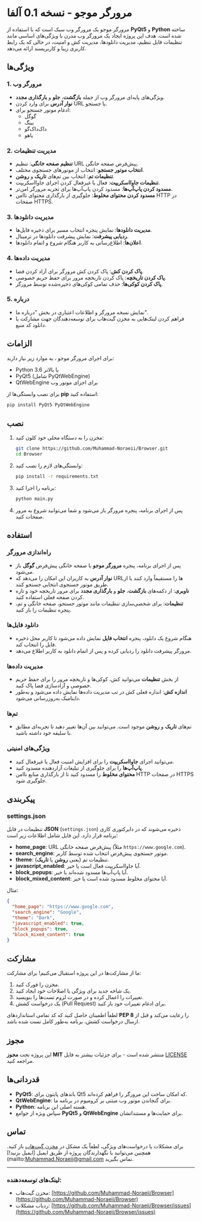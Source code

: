 
# مرورگر موجو  - نسخه 0.1 آلفا

مرورگر موجو  یک مرورگر وب سبک است که با استفاده از **PyQt5** و **Python** ساخته شده است. هدف این پروژه ایجاد یک مرورگر وب مدرن با ویژگی‌های اساسی مانند تنظیمات قابل تنظیم، مدیریت دانلودها، مدیریت کش و امنیت، در حالی که یک رابط کاربری زیبا و کاربرپسند ارائه می‌دهد.

## ویژگی‌ها

### 1. **مرورگر وب**
   - ویژگی‌های پایه‌ای مرورگر وب از جمله **بازگشت**، **جلو** و **بارگذاری مجدد**.
   - **نوار آدرس** برای وارد کردن URL یا جستجو.
   - ادغام موتور جستجو برای:
     - گوگل
     - بینگ
     - داک‌داک‌گو
     - یاهو

### 2. **مدیریت تنظیمات**
   - **تنظیم صفحه خانگی**: تنظیم URL پیش‌فرض صفحه خانگی.
   - **انتخاب موتور جستجو**: انتخاب از موتورهای جستجوی مختلف.
   - **تنظیمات تم**: انتخاب بین تم‌های **تاریک** و **روشن**.
   - **تنظیمات جاوااسکریپت**: فعال یا غیرفعال کردن اجرای جاوااسکریپت.
   - **مسدود کردن پاپ‌آپ‌ها**: مسدود کردن پاپ‌آپ‌ها برای تجربه مرورگر امن‌تر.
   - **مسدود کردن محتوای مخلوط**: جلوگیری از بارگذاری محتوای ناامن HTTP در صفحات HTTPS.

### 3. **مدیریت دانلودها**
   - **مدیریت دانلودها**: نمایش پنجره انتخاب مسیر برای ذخیره فایل‌ها.
   - **ردیابی پیشرفت**: نمایش پیشرفت دانلودها در ترمینال.
   - **اعلان‌ها**: اطلاع‌رسانی به کاربر هنگام شروع و اتمام دانلودها.

### 4. **مدیریت داده‌ها**
   - **پاک کردن کش**: پاک کردن کش مرورگر برای آزاد کردن فضا.
   - **پاک کردن تاریخچه**: پاک کردن تاریخچه مرور برای حفظ حریم خصوصی.
   - **پاک کردن کوکی‌ها**: حذف تمامی کوکی‌های ذخیره‌شده توسط مرورگر.

### 5. **درباره**
   - نمایش نسخه مرورگر و اطلاعات اعتباری در بخش "درباره ما".
   - فراهم کردن لینک‌هایی به مخزن گیت‌هاب برای توسعه‌دهندگان جهت مشارکت یا دانلود کد منبع.

## الزامات

برای اجرای مرورگر موجو ، به موارد زیر نیاز دارید:

- Python 3.6 یا بالاتر
- PyQt5 (شامل PyQtWebEngine)
- QtWebEngine برای اجزای موتور وب

برای نصب وابستگی‌ها از **pip** استفاده کنید:

```bash
pip install PyQt5 PyQtWebEngine
```

## نصب

1. مخزن را به دستگاه محلی خود کلون کنید:

   ```bash
   git clone https://github.com/Muhammad-Noraeii/Browser.git
   cd Browser
   ```

2. وابستگی‌های لازم را نصب کنید:

   ```bash
   pip install -r requirements.txt
   ```

3. برنامه را اجرا کنید:

   ```bash
   python main.py
   ```

4. پس از اجرای برنامه، پنجره مرورگر باز می‌شود و شما می‌توانید شروع به مرور صفحات کنید.

## استفاده

### راه‌اندازی مرورگر
- پس از اجرای برنامه، پنجره **مرورگر موجو** با صفحه خانگی پیش‌فرض **گوگل** باز می‌شود.
- **نوار آدرس** به کاربران این امکان را می‌دهد که URL‌ها را مستقیماً وارد کنند یا از طریق موتور جستجوی انتخابی جستجو کنند.
- **ناوبری**: از دکمه‌های **بازگشت**، **جلو** و **بارگذاری مجدد** برای مرور تاریخچه خود و تازه کردن صفحه فعلی استفاده کنید.
- **تنظیمات**: برای شخصی‌سازی تنظیمات مانند موتور جستجو، صفحه خانگی و تم، پنجره تنظیمات را باز کنید.

### دانلود فایل‌ها
- هنگام شروع یک دانلود، پنجره **انتخاب فایل** نمایش داده می‌شود تا کاربر محل ذخیره فایل را انتخاب کند.
- مرورگر پیشرفت دانلود را ردیابی کرده و پس از اتمام دانلود به کاربر اطلاع می‌دهد.

### مدیریت داده‌ها
- از بخش **تنظیمات** می‌توانید کش، کوکی‌ها و تاریخچه مرور را برای حفظ حریم خصوصی و آزادسازی فضا پاک کنید.
- **اندازه کش**: اندازه فعلی کش در تب مدیریت داده‌ها نمایش داده می‌شود و به‌طور داینامیک به‌روزرسانی می‌شود.

### تم‌ها
- تم‌های **تاریک** و **روشن** موجود است. می‌توانید بین آن‌ها تغییر دهید تا تجربه‌ای مطابق با سلیقه خود داشته باشید.

### ویژگی‌های امنیتی
- می‌توانید اجرای **جاوااسکریپت** را برای افزایش امنیت فعال یا غیرفعال کنید.
- **پاپ‌آپ‌ها** را برای جلوگیری از تبلیغات آزاردهنده مسدود کنید.
- **محتوای مخلوط** را مسدود کنید تا از بارگذاری منابع ناامن HTTP در صفحات HTTPS جلوگیری شود.

## پیکربندی

### settings.json

تنظیمات در فایل **JSON** (`settings.json`) ذخیره می‌شوند که در دایرکتوری کاری برنامه قرار دارد. این فایل شامل اطلاعات زیر است:

- **home_page**: URL پیش‌فرض صفحه خانگی (مثلاً `https://www.google.com`).
- **search_engine**: موتور جستجوی پیش‌فرض انتخاب شده توسط کاربر.
- **theme**: تنظیمات تم (یعنی **روشن** یا **تاریک**).
- **javascript_enabled**: آیا جاوااسکریپت فعال است یا خیر.
- **block_popups**: آیا پاپ‌آپ‌ها مسدود شده‌اند یا خیر.
- **block_mixed_content**: آیا محتوای مخلوط مسدود شده است یا خیر.

مثال:

```json
{
  "home_page": "https://www.google.com",
  "search_engine": "Google",
  "theme": "Dark",
  "javascript_enabled": true,
  "block_popups": true,
  "block_mixed_content": true
}
```

## مشارکت

ما از مشارکت‌ها در این پروژه استقبال می‌کنیم! برای مشارکت:

1. مخزن را فورک کنید.
2. یک شاخه جدید برای ویژگی یا اصلاحات خود ایجاد کنید.
3. تغییرات را اعمال کرده و در صورت لزوم تست‌ها را بنویسید.
4. یک درخواست کشش (Pull Request) برای ادغام تغییرات خود باز کنید.

لطفاً اطمینان حاصل کنید که کد تمامی استانداردهای **PEP 8** را رعایت می‌کند و قبل از ارسال درخواست کشش، برنامه به‌طور کامل تست شده باشد.

## مجوز

این پروژه تحت **مجوز MIT** منتشر شده است - برای جزئیات بیشتر به فایل [LICENSE](LICENSE) مراجعه کنید.

## قدردانی‌ها

- **PyQt5**: باندهای پایتون برای Qt5 که امکان ساخت این مرورگر را فراهم کرده‌اند.
- **QtWebEngine**: برای گنجاندن موتور وب مبتنی بر کرومیوم در برنامه ما.
- **Python**: هسته اصلی این برنامه.
- سپاس ویژه از جوامع **PyQt5** و **QtWebEngine** برای حمایت‌ها و مستنداتشان.



## تماس

برای مشکلات یا درخواست‌های ویژگی، لطفاً یک مشکل در [مخزن گیت‌هاب](https://github.com/Muhammad-Noraeii/Browser) باز کنید. همچنین می‌توانید با نگهدارندگان پروژه از طریق ایمیل [ایمیل بزنید!](mailto:Muhammad.Noraeii@gmail.com تماس بگیرید.

---

### لینک‌های توسعه‌دهنده:

- مخزن گیت‌هاب: [https://github.com/Muhammad-Noraeii/Browser](https://github.com/Muhammad-Noraeii/Browser)
- ردیاب مشکلات: [https://github.com/Muhammad-Noraeii/Browser/issues](https://github.com/Muhammad-Noraeii/Browser/issues)
